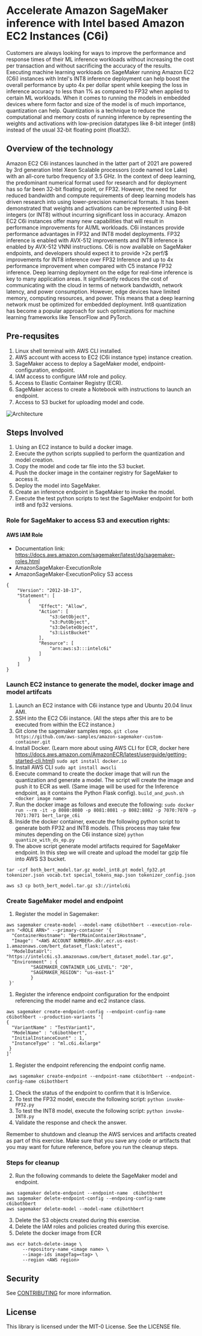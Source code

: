 
# Accelerate Amazon SageMaker inference with Intel based Amazon EC2 Instances (C6i)
Customers are always looking for ways to improve the performance and response times of their ML inference workloads without increasing the cost per transaction and without sacrificing the accuracy of the results. Executing machine learning workloads on SageMaker running Amazon EC2 (C6i) instances with Intel's INT8 inference deployment can help boost the overall performance by upto 4x per dollar spent while keeping the loss in inference accuracy to less than 1% as compared to FP32 when applied to certain ML workloads. When it comes to running the models in embedded devices where form factor and size of the model is of much importance, quantization can help.
Quantization is a technique to reduce the computational and memory costs of running inference by representing the weights and activations with low-precision datatypes like 8-bit integer (int8) instead of the usual 32-bit floating point (float32).

## Overview of the technology
Amazon EC2 C6i instances launched in the latter part of 2021 are powered by 3rd generation Intel Xeon Scalable processors (code named Ice Lake) with an all-core turbo frequency of 3.5 GHz.
In the context of deep learning, the predominant numerical format used for research and for deployment has so far been 32-bit floating point, or FP32. However, the need for reduced bandwidth and compute requirements of deep learning models has driven research into using lower-precision numerical formats. It has been demonstrated that weights and activations can be represented using 8-bit integers (or INT8) without incurring significant loss in accuracy.
Amazon EC2 C6i instances offer many new capabilities that will result in performance improvements for AI/ML workloads. C6i instances provide performance advantages in FP32 and INT8 model deployments. FP32 inference is enabled with AVX-512 improvements and INT8 inference is enabled by AVX-512 VNNI instructions.
C6i is now available on SageMaker endpoints, and developers should expect it to provide >2x perf/$ improvements for INT8 inference over FP32 Inference and up to 4x performance improvement when compared with C5 instance FP32 inference.
Deep learning deployment on the edge for real-time inference is key to many application areas. It significantly reduces the cost of communicating with the cloud in terms of network bandwidth, network latency, and power consumption. However, edge devices have limited memory, computing resources, and power. This means that a deep learning network must be optimized for embedded deployment. Int8 quantization has become a popular approach for such optimizations for machine learning frameworks like TensorFlow and PyTorch.

## Pre-requsites
1. Linux shell terminal with AWS CLI installed. 
2. AWS account with access to EC2 (C6i instance type) instance creation.
3. SageMaker access to deploy a SageMaker model, endpoint-configuration, endpoint.
4. IAM access to configure IAM role and policy.
5. Access to Elastic Container Registry (ECR).
6. SageMaker access to create a Notebook with instructions to launch an endpoint.
7. Access to S3 bucket for uploading model and code. 

![Architecture](img/SageMaker-c6i-Inference.png)

## Steps Involved
1. Using an EC2 instance to build a docker image.
2. Execute the python scripts supplied to perform the quantization and model creation.
3. Copy the model and code tar file into the S3 bucket.
4. Push the docker image in the container registry for SageMaker to access it.
5. Deploy the model into SageMaker.
6. Create an inference endpoint in SageMaker to invoke the model.
7. Execute the test python scripts to test the SageMaker endpoint for both int8 and fp32 versions. 

### Role for SageMaker to access S3 and execution rights:
#### AWS IAM Role
- Documentation link: https://docs.aws.amazon.com/sagemaker/latest/dg/sagemaker-roles.html
- AmazonSageMaker-ExecutionRole
- AmazonSageMaker-ExecutionPolicy S3 access
```
{
    "Version": "2012-10-17",
    "Statement": [
        {
            "Effect": "Allow",
            "Action": [
                "s3:GetObject",
                "s3:PutObject",
                "s3:DeleteObject",
                "s3:ListBucket"
            ],
            "Resource": [
                "arn:aws:s3:::intelc6i"
            ]
        }
    ]
}
```

### Launch EC2 instance to generate the model, docker image and model artifcats

1. Launch an EC2 instance with C6i instance type and Ubuntu 20.04 linux AMI. 
1. SSH into the EC2 C6i instance. (All the steps after this are to be executed from within the EC2 instance.) 
1. Git clone the sagemaker samples repo.
``` git clone https://github.com/aws-samples/amazon-sagemaker-custom-container.git ```
1. Install Docker. (Learn more about using AWS CLI for ECR, docker here https://docs.aws.amazon.com/AmazonECR/latest/userguide/getting-started-cli.html)
```sudo apt install docker.io  ```
1. Install AWS CLI
``` sudo apt install awscli ```
1. Execute command to create the docker image that will run the quantization and generate a model. The script will create the image and push it to ECR as well. (Same image will be used for the Inference endpoint, as it contains the Python Flask config).
```build_and_push.sh <docker image name> ```
1. Run the docker image as follows and execute the following: 
``` sudo docker run --rm -it -p 8080:8080 -p 8081:8081 -p 8082:8082 -p 7070:7070 -p 7071:7071 bert_large_c6i ```
1. Inside the docker container, execute the following python script to generate both FP32 and INT8 models. (This process may take few minutes depending on the C6i instance size)
``` python quantize_with_ds_ep.py ``` 
1. The above script generate model artifacts required for SageMaker endpoint. In this step we will create and upload the model tar gzip file into AWS S3 bucket.

``` tar -czf both_bert_model.tar.gz model_int8.pt model_fp32.pt tokenizer.json vocab.txt special_tokens_map.json tokenizer_config.json ```

``` aws s3 cp both_bert_model.tar.gz s3://intelc6i ```

### Create SageMaker model and endpoint
1. Register the model in Sagemaker: 
```
aws sagemaker create-model --model-name c6ibothbert --execution-role-arn "<ROLE ARN>" --primary-container '{
  "ContainerHostname": "BertMainContainer1Hostname",
  "Image": "<AWS ACCOUNT NUMBER>.dkr.ecr.us-east-1.amazonaws.com/bert_dataset_flask:latest",
  "ModelDataUrl": "https://intelc6i.s3.amazonaws.com/bert_dataset_model.tar.gz",
  "Environment" : {
         "SAGEMAKER_CONTAINER_LOG_LEVEL": "20",
         "SAGEMAKER_REGION": "us-east-1"
         }
 }' 
``` 
1. Register the inference endpoint configuration for the endpoint referencing the model name and ec2 instance class.
```
aws sagemaker create-endpoint-config --endpoint-config-name c6ibothbert --production-variants '[
{
  "VariantName" : "TestVariant1",
  "ModelName" : "c6ibothbert",
  "InitialInstanceCount" : 1,
  "InstanceType" : "ml.c6i.4xlarge"
 }
]'
```
1. Register the endpoint referencing the endpoint config name.
```
 aws sagemaker create-endpoint --endpoint-name c6ibothbert --endpoint-config-name c6ibothbert 
```
1. Check the status of the endpoint to confirm that it is InService. 
1. To test the FP32 model, execute the following script:
``` python invoke-FP32.py ```
1. To test the INT8 model, execute the following script:
``` python invoke-INT8.py ```
1. Validate the response and check the answer. 
 
Remember to shutdown and cleanup the AWS services and artifacts created as part of this exercise.
Make sure that you save any code or artifacts that you may want for future reference, before you run the cleanup steps. 

### Steps for cleanup
2. Run the following commands to delete the SageMaker model and endpoint. 
``` 
aws sagemaker delete-endpoint --endpoint-name  c6ibothbert
aws sagemaker delete-endpoint-config --endpoing-config-name c6ibothbert 
aws sagemaker delete-model --model-name c6ibothbert
```
3. Delete the S3 objects created during this exercise.
4. Delete the IAM roles and policies created during this exercise.
5. Delete the docker image from ECR
```
aws ecr batch-delete-image \
      --repository-name <image name> \
      --image-ids imageTag=<tag> \
      --region <AWS region>
```

## Security

See [CONTRIBUTING](CONTRIBUTING.md#security-issue-notifications) for more information.

## License

This library is licensed under the MIT-0 License. See the LICENSE file.


